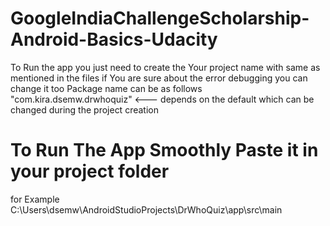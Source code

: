 # GoogleIndiaChallengeScholarship-Android-Basics-Udacity
To Run the app you just need  to create the Your project name with same as mentioned in the files
if You are sure about the error debugging you can change it too
Package name can be as follows 
"com.kira.dsemw.drwhoquiz" <--- depends on the default
which can be changed during the project creation 


# To Run The App Smoothly Paste it in your project folder
for Example
C:\Users\dsemw\AndroidStudioProjects\DrWhoQuiz\app\src\main
